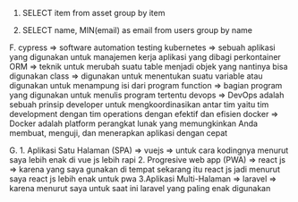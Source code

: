 1. SELECT  item from asset group by item

2. SELECT  name, MIN(email) as email  from users group by name

F. cypress => software automation testing
   kubernetes => sebuah aplikasi yang digunakan untuk manajemen kerja aplikasi yang dibagi perkontainer
   ORM => teknik untuk merubah suatu table menjadi objek yang nantinya bisa digunakan
   class => digunakan untuk menentukan suatu variable atau digunakan untuk menampung isi dari program
   function => bagian program yang digunakan untuk menulis program tertentu
   devops => DevOps adalah sebuah prinsip developer untuk mengkoordinasikan antar tim yaitu tim development dengan tim operations dengan efektif dan efisien
  docker => Docker adalah platform perangkat lunak yang memungkinkan Anda membuat, menguji, dan menerapkan aplikasi dengan cepat

G. 1.  Aplikasi Satu Halaman (SPA) => vuejs => untuk cara kodingnya menurut saya lebih enak di vue js lebih rapi
   2. Progresive web app (PWA) => react js => karena yang saya gunakan di tempat sekarang itu react js jadi menurut saya react js lebih enak untuk pwa
  3.Aplikasi Multi-Halaman => laravel => karena menurut saya untuk saat ini laravel yang paling enak digunakan 
